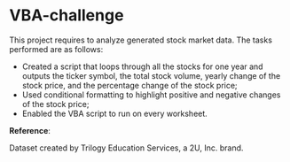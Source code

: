# VBA-challenge
This project requires to analyze generated stock market data.
The tasks performed are as follows:
- Created a script that loops through all the stocks for one year and outputs the ticker symbol, the total stock volume, yearly change of the stock price, and the percentage change of the stock price;
- Used conditional formatting to highlight positive and negative changes of the stock price;
- Enabled the VBA script to run on every worksheet.

**Reference**:

Dataset created by Trilogy Education Services, a 2U, Inc. brand.
 
